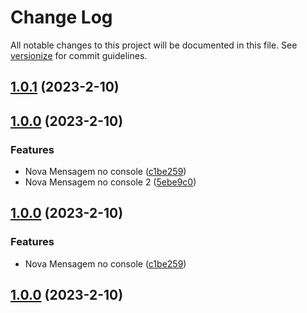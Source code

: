 # Change Log

All notable changes to this project will be documented in this file. See [versionize](https://github.com/versionize/versionize) for commit guidelines.

<a name="1.0.1"></a>
## [1.0.1](https://www.github.com/ricbaiano/version-me/releases/tag/v1.0.1) (2023-2-10)

<a name="1.0.0"></a>
## [1.0.0](https://www.github.com/ricbaiano/version-me/releases/tag/v1.0.0) (2023-2-10)

### Features

* Nova Mensagem no console ([c1be259](https://www.github.com/ricbaiano/version-me/commit/c1be259c854fb8a03c498e03f97075b8368379ff))
* Nova Mensagem no console 2 ([5ebe9c0](https://www.github.com/ricbaiano/version-me/commit/5ebe9c0cc3b10a8d16c2163e96376402bdb5d96e))

<a name="1.0.0"></a>
## [1.0.0](https://www.github.com/ricbaiano/version-me/releases/tag/v1.0.0) (2023-2-10)

### Features

* Nova Mensagem no console ([c1be259](https://www.github.com/ricbaiano/version-me/commit/c1be259c854fb8a03c498e03f97075b8368379ff))

<a name="1.0.0"></a>
## [1.0.0](https://www.github.com/ricbaiano/version-me/releases/tag/v1.0.0) (2023-2-10)

